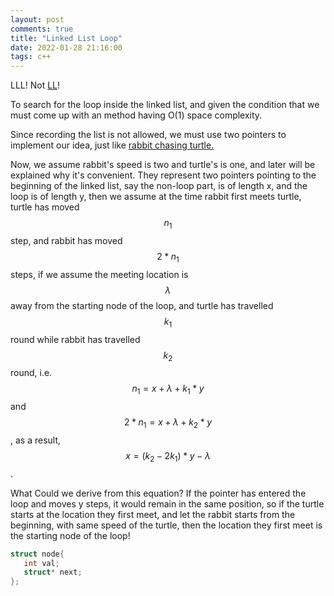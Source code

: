 ```yaml
---
layout: post
comments: true
title: "Linked List Loop"
date: 2022-01-28 21:16:00
tags: c++
---
```


LLL! Not [LL](https://www.lovelive-anime.jp/worldwide/)!

To search for the loop inside the linked list, and given the condition that we must come up with an method having O(1) space complexity.

Since recording the list is not allowed, we must use two pointers to implement our idea, just like [rabbit chasing turtle.](https://en.wikipedia.org/wiki/The_Tortoise_and_the_Hare)

Now, we assume rabbit's speed is two and turtle's is one, and later will be explained why it's convenient. They represent two pointers pointing to the beginning of the linked list, say the non-loop part, is of length x, and the loop is of length y, then we assume at the time rabbit first meets turtle, turtle has moved $$n_{1}$$ step, and rabbit has moved $$2* n_{1}$$ steps, if we assume the meeting location is $$\lambda$$ away from the starting node of the loop, and turtle has travelled $$k_{1}$$ round while rabbit has travelled $$k_{2}$$ round, i.e. $$n_{1} = x + \lambda + k_{1} * y$$ and $$2 * n_{1} = x + \lambda + k_{2} * y$$, as a result, $$x = (k_{2}-2k_{1}) * y - \lambda$$. 

What Could we derive from this equation? If the pointer has entered the loop and moves y steps, it would remain in the same position, so if the turtle starts at the location they first meet, and let the rabbit starts from the beginning, with same speed of the turtle, then the location they first meet is the starting node of the loop!

```cpp
struct node{
   int val;
   struct* next;
};

```







